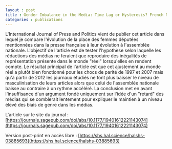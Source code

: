```yaml
---
layout : post
title : Gender Imbalance in the Media: Time Lag or Hysteresis? French Newspapers, Gender Parity Shocks, and the Long and Winding Road to the Demasculinization of Political Reporting (1990–2020)
categories : publications
---
```


L'International Journal of Press and Politics vient de publier cet article dans lequel je compare l'évolution de la place des femmes députées mentionnées dans la presse française à leur évolution à l'assemblée nationale. L'objectif de l'article est de tester l'hypothèse selon laquelle les rédactions des médias ne feraient que reproduire des inégalités de représentation présente dans le monde "réel" lorsqu'elles en rendent compte. Le résultat principal de l'article est que cet ajustement au monde réel a plutôt bien fonctionné pour les chocs de parité de 1997 et 2007 mais qu'à partir de 2012 les journaux étudiés ne font plus baisser le niveau de masculinisation de leurs articles alors que celui de l'assemblée nationale baisse au contraire à un rythme accéléré. La conclusion met en avant l'insuffisance d'un argument fondé uniquement sur l'idée d'un "retard" des médias qui se comblerait lentement pour expliquer le maintien à un niveau élevé des biais de genre dans les médias.

L'article sur le site du journal : [https://journals.sagepub.com/doi/abs/10.1177/19401612221143074](https://journals.sagepub.com/doi/abs/10.1177/19401612221143074)

Version post-print en accès libre : [https://shs.hal.science/halshs-03885693](https://shs.hal.science/halshs-03885693)
